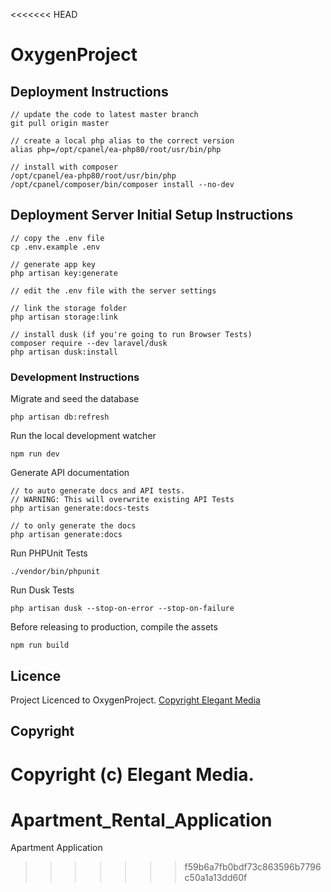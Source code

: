 <<<<<<< HEAD
# OxygenProject

## Deployment Instructions

```
// update the code to latest master branch
git pull origin master

// create a local php alias to the correct version
alias php=/opt/cpanel/ea-php80/root/usr/bin/php

// install with composer
/opt/cpanel/ea-php80/root/usr/bin/php /opt/cpanel/composer/bin/composer install --no-dev
```

## Deployment Server Initial Setup Instructions

```
// copy the .env file
cp .env.example .env

// generate app key
php artisan key:generate

// edit the .env file with the server settings

// link the storage folder
php artisan storage:link

// install dusk (if you're going to run Browser Tests)
composer require --dev laravel/dusk
php artisan dusk:install
```

### Development Instructions

Migrate and seed the database
```
php artisan db:refresh
```

Run the local development watcher
```
npm run dev
```

Generate API documentation
```
// to auto generate docs and API tests. 
// WARNING: This will overwrite existing API Tests
php artisan generate:docs-tests

// to only generate the docs
php artisan generate:docs
```

Run PHPUnit Tests
```
./vendor/bin/phpunit
```

Run Dusk Tests
```
php artisan dusk --stop-on-error --stop-on-failure
```

Before releasing to production, compile the assets
```
npm run build
```

## Licence

Project Licenced to OxygenProject. [Copyright Elegant Media](https://www.elegantmedia.com.au)

## Copyright

Copyright (c) Elegant Media.
=======
# Apartment_Rental_Application
Apartment Application
>>>>>>> f59b6a7fb0bdf73c863596b7796c50a1a13dd60f
